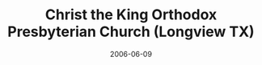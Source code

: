 ---
date: &id001 2006-06-09
end_date: null
location:
  address: 5648 Highway 300 (Gilmore Road)
  city: Longview
  state: TX
minister:
- end: null
  name: Phillip Hodson
  start: 2007-01-01
  type: pastor
ministers:
- Phillip Hodson
name: Christ the King Orthodox Presbyterian Church
names:
- end: 2006-06-09
  name: Christ the King Orthodox Presbyterian Chapel
  start: 2003-01-01
- end: null
  name: Christ the King Orthodox Presbyterian Church
  start: 2006-06-09
origination_date: *id001
raw_data: "TX\nLongview\n\nChrist the King Orthodox Presbyterian Chapel  (2003\u2013\
  June 9, 2006)\nChrist the King Orthodox Presbyterian Church  (June 9, 2006\u2013\
  \ )\n5648 Highway 300 (Gilmore Road)\nPastor: Phillip Hodson, 2007\u2013"
received_from: null
states:
- TX
status:
  active: true
  end_date: null
  reason: null
  received_from: null
  withdrawal_to: null
title: Christ the King Orthodox Presbyterian Church (Longview TX)

---